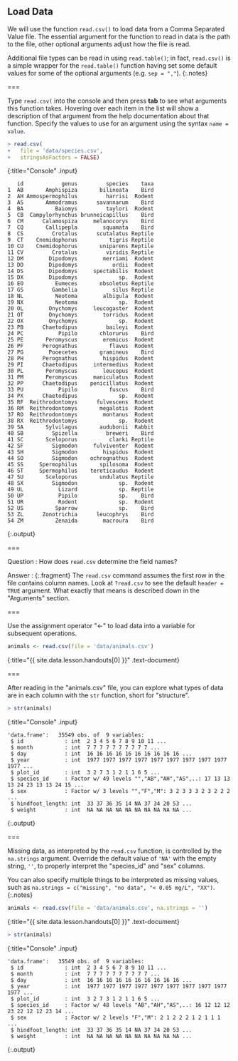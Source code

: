 ---
---

## Load Data

We will use the function `read.csv()` to load data from a Comma Separated Value
file. The essential argument for the function to read in data is the path to the
file, other optional arguments adjust how the file is read.

Additional file types can be read in using `read.table()`; in fact, `read.csv()`
is a simple wrapper for the `read.table()` function having set some default
values for some of the optional arguments (e.g. `sep = ","`).
{:.notes}

===

Type `read.csv(` into the console and then press **tab** to see what arguments
this function takes. Hovering over each item in the list will show a description
of that argument from the help documentation about that function. Specify the
values to use for an argument using the syntax `name = value`.



~~~r
> read.csv(
+   file = 'data/species.csv',
+   stringsAsFactors = FALSE)
~~~
{:title="Console" .input}


~~~
   id            genus         species    taxa
1  AB       Amphispiza       bilineata    Bird
2  AH Ammospermophilus         harrisi  Rodent
3  AS       Ammodramus      savannarum    Bird
4  BA          Baiomys         taylori  Rodent
5  CB  Campylorhynchus brunneicapillus    Bird
6  CM      Calamospiza     melanocorys    Bird
7  CQ       Callipepla        squamata    Bird
8  CS         Crotalus      scutalatus Reptile
9  CT    Cnemidophorus          tigris Reptile
10 CU    Cnemidophorus       uniparens Reptile
11 CV         Crotalus         viridis Reptile
12 DM        Dipodomys        merriami  Rodent
13 DO        Dipodomys           ordii  Rodent
14 DS        Dipodomys     spectabilis  Rodent
15 DX        Dipodomys             sp.  Rodent
16 EO          Eumeces       obsoletus Reptile
17 GS         Gambelia           silus Reptile
18 NL          Neotoma        albigula  Rodent
19 NX          Neotoma             sp.  Rodent
20 OL        Onychomys     leucogaster  Rodent
21 OT        Onychomys        torridus  Rodent
22 OX        Onychomys             sp.  Rodent
23 PB      Chaetodipus         baileyi  Rodent
24 PC           Pipilo       chlorurus    Bird
25 PE       Peromyscus        eremicus  Rodent
26 PF      Perognathus          flavus  Rodent
27 PG        Pooecetes       gramineus    Bird
28 PH      Perognathus        hispidus  Rodent
29 PI      Chaetodipus     intermedius  Rodent
30 PL       Peromyscus        leucopus  Rodent
31 PM       Peromyscus     maniculatus  Rodent
32 PP      Chaetodipus    penicillatus  Rodent
33 PU           Pipilo          fuscus    Bird
34 PX      Chaetodipus             sp.  Rodent
35 RF  Reithrodontomys      fulvescens  Rodent
36 RM  Reithrodontomys       megalotis  Rodent
37 RO  Reithrodontomys        montanus  Rodent
38 RX  Reithrodontomys             sp.  Rodent
39 SA       Sylvilagus       audubonii  Rabbit
40 SB         Spizella         breweri    Bird
41 SC       Sceloporus          clarki Reptile
42 SF         Sigmodon     fulviventer  Rodent
43 SH         Sigmodon        hispidus  Rodent
44 SO         Sigmodon    ochrognathus  Rodent
45 SS     Spermophilus       spilosoma  Rodent
46 ST     Spermophilus    tereticaudus  Rodent
47 SU       Sceloporus       undulatus Reptile
48 SX         Sigmodon             sp.  Rodent
49 UL           Lizard             sp. Reptile
50 UP           Pipilo             sp.    Bird
51 UR           Rodent             sp.  Rodent
52 US          Sparrow             sp.    Bird
53 ZL      Zonotrichia      leucophrys    Bird
54 ZM          Zenaida        macroura    Bird
~~~
{:.output}


===

Question
: How does `read.csv` determine the field names?

Answer
: {:.fragment} The `read.csv` command assumes the first row in the file contains
column names. Look at `?read.csv` to see the default `header = TRUE` argument.
What exactly that means is described down in the "Arguments" section.

===

Use the assignment operator "<-" to load data into a variable for
subsequent operations.



~~~r
animals <- read.csv(file = 'data/animals.csv')
~~~
{:title="{{ site.data.lesson.handouts[0] }}" .text-document}


===

After reading in the "animals.csv" file, you can explore what types of data are
in each column with the `str` function, short for "structure".



~~~r
> str(animals)
~~~
{:title="Console" .input}


~~~
'data.frame':	35549 obs. of  9 variables:
 $ id             : int  2 3 4 5 6 7 8 9 10 11 ...
 $ month          : int  7 7 7 7 7 7 7 7 7 7 ...
 $ day            : int  16 16 16 16 16 16 16 16 16 16 ...
 $ year           : int  1977 1977 1977 1977 1977 1977 1977 1977 1977 1977 ...
 $ plot_id        : int  3 2 7 3 1 2 1 1 6 5 ...
 $ species_id     : Factor w/ 49 levels "","AB","AH","AS",..: 17 13 13 13 24 23 13 13 24 15 ...
 $ sex            : Factor w/ 3 levels "","F","M": 3 2 3 3 3 2 3 2 2 2 ...
 $ hindfoot_length: int  33 37 36 35 14 NA 37 34 20 53 ...
 $ weight         : int  NA NA NA NA NA NA NA NA NA NA ...
~~~
{:.output}


===

Missing data, as interpreted by the `read.csv` function, is controlled by the
`na.strings` argument. Override the default value of `'NA'` with the empty
string, `''`, to properly interpret the "species_id" and "sex" columns.

You can also specify multiple things to be interpreted as missing values, such
as `na.strings = c("missing", "no data", "< 0.05 mg/L", "XX")`.
{:.notes}



~~~r
animals <- read.csv(file = 'data/animals.csv', na.strings = '')
~~~
{:title="{{ site.data.lesson.handouts[0] }}" .text-document}




~~~r
> str(animals)
~~~
{:title="Console" .input}


~~~
'data.frame':	35549 obs. of  9 variables:
 $ id             : int  2 3 4 5 6 7 8 9 10 11 ...
 $ month          : int  7 7 7 7 7 7 7 7 7 7 ...
 $ day            : int  16 16 16 16 16 16 16 16 16 16 ...
 $ year           : int  1977 1977 1977 1977 1977 1977 1977 1977 1977 1977 ...
 $ plot_id        : int  3 2 7 3 1 2 1 1 6 5 ...
 $ species_id     : Factor w/ 48 levels "AB","AH","AS",..: 16 12 12 12 23 22 12 12 23 14 ...
 $ sex            : Factor w/ 2 levels "F","M": 2 1 2 2 2 1 2 1 1 1 ...
 $ hindfoot_length: int  33 37 36 35 14 NA 37 34 20 53 ...
 $ weight         : int  NA NA NA NA NA NA NA NA NA NA ...
~~~
{:.output}

